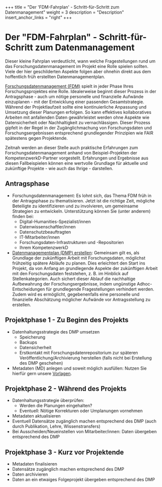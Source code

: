 +++
title = "Der 'FDM-Fahrplan' - Schritt-für-Schritt zum Datenmanagement"
weight = 3
description = "Description"
insert_anchor_links = "right"
+++

# Der "FDM-Fahrplan" - Schritt-für-Schritt zum Datenmanagement
Dieser kleine Fahrplan verdeutlicht, wann welche Fragestellungen rund um das Forschungsdatenmanagement im Projekt eine Rolle spielen sollten. Viele der hier geschilderten Aspekte folgen aber ohnehin direkt aus dem hoffentlich früh erstellten Datenmanagementplan.

[Forschungsdatenmanagement (FDM)](/fdm/) spielt in jeder Phase Ihres Forschungsprojektes eine Rolle. Idealerweise beginnt dieser Prozess in der Antragsphase - auch um nötige personelle und finanzielle Aufwände einzuplanen - mit der Entwicklung einer passenden Gesamtstrategie. Während der Projektlaufzeit sollte eine kontinuierliche Anpassung und Umsetzung dieser Planungen erfolgen. So kann effektives kollaboratives Arbeiten mit anfallenden Daten gewährleistet werden ohne Aspekte wie Datensicherheit oder Nachhaltigkeit zu vernachlässigen. Dieser Prozess gipfelt in der Regel in der Zugänglichmachung von Forschungsdaten und Forschungsergebnissen entsprechend grundlegender Prinzipien wie FAIR spätestens gegen Projektende.

Zeitnah werden an dieser Stelle auch praktische Erfahrungen zum Forschungsdatenmanagement anhand von Beispiel-Projekten der KompetenzwerkD-Partner vorgestellt. Erfahrungen und Ergebnisse aus diesen Fallbeispielen können eine wertvolle Grundlage für aktuelle und zukünftige Projekte - wie auch das Ihrige - darstellen.

## Antragsphase
* Forschungsdatenmanagement: Es lohnt sich, das Thema FDM früh in der Antragsphase zu thematisieren. Jetzt ist die richtige Zeit, mögliche Beteiligte zu identifizieren und zu involvieren, um gemeinsame Strategien zu entwickeln. Unterstützung können Sie (unter anderem) finden bei:
  * Digital-Humanities-Spezialist/innen
  * Datenwissenschaftler/innen
  * Datenschutzbeauftragten
  * IT-Mitarbeiter/innen
  * Forschungsdaten-Infrastrukturen und -Repositorien
  * Ihrem KompetenzwerkD
* [Datenmanagementplan (DMP) erstellen](/fdm/plan/): Gemeinsam gilt es, als Grundlage der zukünftigen Arbeit mit Forschungsdaten, möglichst frühzeitig spätere Abläufe zu planen. Dies erleichtert den Start ins Projekt, da von Anfang an grundlegende Aspekte der zukünftigen Arbeit mit den Forschungsdaten feststehen, z. B. im Hinblick auf Stellenkategorien. Auch sichert dieser Ablauf die nachhaltige Aufbewahrung der Forschungsergebnisse, indem ungünstige Adhoc-Entscheidungen für grundlegende Fragestellungen verhindert werden. Zudem wird es ermöglicht, gegebenenfalls eine personelle und finanzielle Abschätzung möglicher Aufwände vor Antragsstellung zu erstellen.


## Projektphase 1 - Zu Beginn des Projekts
* Datenhaltungsstrategie des DMP umsetzen
  * Speicherung
  * Backups
  * Datensicherheit
  * Erstkontakt mit Forschungsdatenrepositorium zur späteren Veröffentlichung/Archivierung herstellen (falls nicht bei Erstellung des DMP geschehen)
* Metadaten (MD) anlegen und soweit möglich ausfüllen: Nutzen Sie hierfür gern unsere [Vorlagen](/fdm/metadaten-schemas/).

## Projektphase 2 - Während des Projekts
* Datenhaltungsstrategie überprüfen:
  * Werden die Planungen eingehalten?
  * Eventuell: Nötige Korrekturen oder Umplanungen vornehmen
* Metadaten aktualisieren
* Eventuell Datensätze zugänglich machen entsprechend des DMP (auch durch Publikation, Lehre, Wissenstransfers)
* Bei Ausscheiden/Neueinstellen von Mitarbeiter/innen: Daten übergeben entsprechend des DMP

## Projektphase 3 - Kurz vor Projektende
* Metadaten finalisieren
* Datensätze zugänglich machen entsprechend des DMP
* Daten archivieren
* Daten an ein etwaiges Folgeprojekt übergeben entsprechend des DMP
